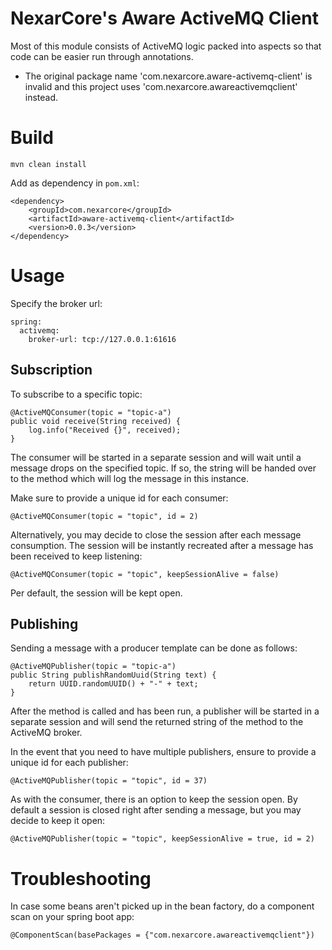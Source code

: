 # NexarCore's Aware ActiveMQ Client
Most of this module consists of ActiveMQ logic packed into aspects so that code can be easier run through annotations.

* The original package name 'com.nexarcore.aware-activemq-client' is invalid and this project uses 'com.nexarcore.awareactivemqclient' instead.

# Build

```
mvn clean install
```

Add as dependency in `pom.xml`:

```
<dependency>
    <groupId>com.nexarcore</groupId>
    <artifactId>aware-activemq-client</artifactId>
    <version>0.0.3</version>
</dependency>
```

# Usage

Specify the broker url: 
```
spring:
  activemq:
    broker-url: tcp://127.0.0.1:61616
```

## Subscription
To subscribe to a specific topic: 

```
@ActiveMQConsumer(topic = "topic-a")
public void receive(String received) {
    log.info("Received {}", received);
}
```

The consumer will be started in a separate session and will wait until a message drops on the specified topic. 
If so, the string will be handed over to the method which will log the message in this instance.

Make sure to provide a unique id for each consumer: 
```
@ActiveMQConsumer(topic = "topic", id = 2)
``` 

Alternatively, you may decide to close the session after each message consumption. The session will be instantly recreated after a message has been received to keep listening: 
```
@ActiveMQConsumer(topic = "topic", keepSessionAlive = false)
```

Per default, the session will be kept open.

## Publishing

Sending a message with a producer template can be done as follows:

```
@ActiveMQPublisher(topic = "topic-a")
public String publishRandomUuid(String text) {
    return UUID.randomUUID() + "-" + text;
}
```

After the method is called and has been run, a publisher will be started in a separate session and will send the returned string of the method to the ActiveMQ broker.

In the event that you need to have multiple publishers, ensure to provide a unique id for each publisher: 
```
@ActiveMQPublisher(topic = "topic", id = 37)
``` 

As with the consumer, there is an option to keep the session open. By default a session is closed right after sending a message, but you may decide to keep it open: 
```
@ActiveMQPublisher(topic = "topic", keepSessionAlive = true, id = 2)
```

# Troubleshooting
In case some beans aren't picked up in the bean factory, do a component scan on your spring boot app:

```
@ComponentScan(basePackages = {"com.nexarcore.awareactivemqclient"})
```

